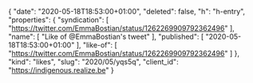{
  "date": "2020-05-18T18:53:00+01:00",
  "deleted": false,
  "h": "h-entry",
  "properties": {
    "syndication": [
      "https://twitter.com/EmmaBostian/status/1262269909792362496"
    ],
    "name": [
      "Like of @EmmaBostian's tweet"
    ],
    "published": [
      "2020-05-18T18:53:00+01:00"
    ],
    "like-of": [
      "https://twitter.com/EmmaBostian/status/1262269909792362496"
    ]
  },
  "kind": "likes",
  "slug": "2020/05/yqs5q",
  "client_id": "https://indigenous.realize.be"
}
